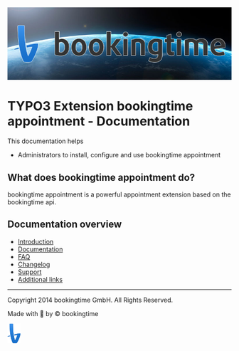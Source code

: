 <img src="Images/banner-772x250.jpg" />

# TYPO3 Extension bookingtime appointment - Documentation

This documentation helps
* Administrators to install, configure and use bookingtime appointment


## What does bookingtime appointment do?

bookingtime appointment is a powerful appointment extension based on the bookingtime api.

## Documentation overview

* [Introduction](/Documentation/Readme.md)
* [Documentation](/Documentation/ForAdmins/Readme.md)
* [FAQ](/Documentation/FAQ/Readme.md)
* [Changelog](/Documentation/Changelog/Readme.md)
* [Support](/Documentation/Support/Readme.md)
* [Additional links](/Documentation/Links/Readme.md)


---
Copyright 2014 bookingtime GmbH. All Rights Reserved.

Made with :blue_heart: by © bookingtime

<img src="https://raw.githubusercontent.com/bookingtime/lib-phpsdk-app/master/aws/logo_bookingtime.png" alt="logo" width="30" height="44" />
